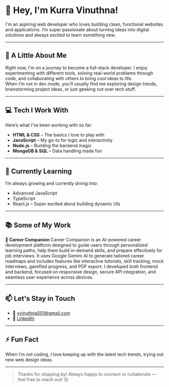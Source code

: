 # 👋 Hey, I'm Kurra Vinuthna!

I'm an aspiring web developer who loves building clean, functional websites and applications. I’m super passionate about turning ideas into digital solutions and always excited to learn something new.

---

## 🚀 A Little About Me

Right now, I'm on a journey to become a full-stack developer. I enjoy experimenting with different tools, solving real-world problems through code, and collaborating with others to bring cool ideas to life.  
When I’m not in dev mode, you’ll usually find me exploring design trends, brainstorming project ideas, or just geeking out over tech stuff.

---

## 💻 Tech I Work With

Here’s what I’ve been working with so far:

- **HTML & CSS** – The basics I love to play with  
- **JavaScript** – My go-to for logic and interactivity  
- **Node.js** – Building the backend magic  
- **MongoDB & SQL** – Data handling made fun  

---

## 🌱 Currently Learning

I’m always growing and currently diving into:

- Advanced JavaScript  
- TypeScript  
- React.js – Super excited about building dynamic UIs  

---

## 📚 Some of My Work

**🧠 Career Companion**
Career Companion is an AI-powered career development platform designed to guide users through personalized learning paths, help them build in-demand skills, and prepare effectively for job interviews. It uses Google Gemini AI to generate tailored career roadmaps and includes features like interactive tutorials, skill tracking, mock interviews, gamified progress, and PDF export. I developed both frontend and backend, focused on responsive design, secure API integration, and seamless user experience across devices.

---

## 📫 Let's Stay in Touch

- 📧 [vvinuthna501@gmail.com](mailto:vvinuthna501@gmail.com)  
- 💼 [LinkedIn](https://www.linkedin.com/in/vinuthna-kurra-19750b292/)

---

## ⚡ Fun Fact

When I’m not coding, I love keeping up with the latest tech trends, trying out new web design ideas.

---

> Thanks for stopping by! Always happy to connect or collaborate — feel free to reach out! 😊
